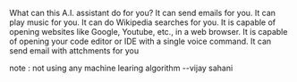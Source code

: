 

			
 
What can this A.I. assistant do for you?
It can send emails for you.
It can play music for you.
It can do Wikipedia searches for you.
It is capable of opening websites like Google, Youtube, etc., in a web browser.
It is capable of opening your code editor or IDE with a single voice command.
It can send email with attchments for you

note : not using any machine learing algorithm
--vijay sahani
 